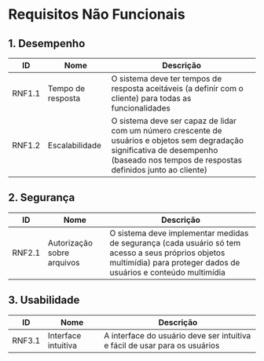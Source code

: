 # Requisitos Não Funcionais

## 1. Desempenho

| ID     | Nome              | Descrição                                                                                                                                                                               |
| ------ | ----------------- | --------------------------------------------------------------------------------------------------------------------------------------------------------------------------------------- |
| RNF1.1 | Tempo de resposta | O sistema deve ter tempos de resposta aceitáveis (a definir com o cliente) para todas as funcionalidades                                                                                |
| RNF1.2 | Escalabilidade    | O sistema deve ser capaz de lidar com um número crescente de usuários e objetos sem degradação significativa de desempenho (baseado nos tempos de respostas definidos junto ao cliente) |

## 2. Segurança

| ID     | Nome                       | Descrição                                                                                                                                                             |
| ------ | -------------------------- | --------------------------------------------------------------------------------------------------------------------------------------------------------------------- |
| RNF2.1 | Autorização sobre arquivos | O sistema deve implementar medidas de segurança (cada usuário só tem acesso a seus próprios objetos multimídia) para proteger dados de usuários e conteúdo multimídia |

## 3. Usabilidade

| ID     | Nome                | Descrição                                                                  |
| ------ | ------------------- | -------------------------------------------------------------------------- |
| RNF3.1 | Interface intuitiva | A interface do usuário deve ser intuitiva e fácil de usar para os usuários |
